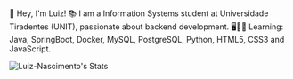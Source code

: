 👋 Hey, I'm Luiz!
📚 I am a Information Systems student at Universidade Tiradentes (UNIT), passionate about backend development.
🖥👨‍💻 Learning: Java, SpringBoot, Docker, MySQL, PostgreSQL, Python, HTML5, CSS3 and JavaScript.

![Luiz-Nascimento's Stats](https://github-readme-stats.vercel.app/api?username=Luiz-Nascimento&theme=darcula&show_icons=true&hide_border=true&count_private=true)
